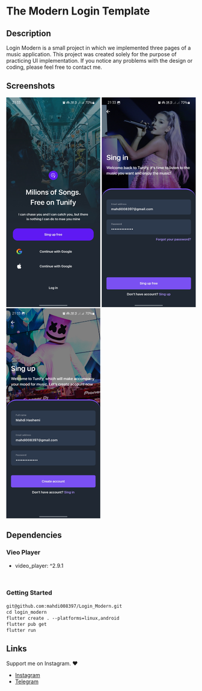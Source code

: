 # The Modern Login Template

<!-- <p float="left">
  <img src="cover.jpg" alt="cover" />
</p> -->

## Description

Login Modern is a small project in which we implemented three pages of a music application. This project was created solely for the purpose of practicing UI implementation. If you notice any problems with the design or coding, please feel free to contact me.

<!-- ### Download Demo App
[Demo App Android](https://example.com/) -->

## Screenshots

<p float="left">
  <img src="Screenshot-1.jpg" width="250px"  alt="Wellcome Screen" />
  <img src="Screenshot-2.jpg" width="250px"  alt="Login Screen" />
  <img src="Screenshot-3.jpg" width="250px"  alt="Register Screen" />
</p>

## Dependencies

### Vieo Player

- video_player: ^2.9.1

<br>

### Getting Started

```shel
git@github.com:mahdi008397/Login_Modern.git
cd login_modern
flutter create . --platforms=linux,android
flutter pub get
flutter run
```

## Links

Support me on Instagram. ❤️

- [Instagram](https://instagram.com/M_programmer_H)
- [Telegram](https://t.me/M_programmer_H)
